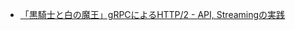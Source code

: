 - [「黒騎士と白の魔王」gRPCによるHTTP/2 - API, Streamingの実践](https://www.slideshare.net/neuecc/grpchttp2-api-streaming)
